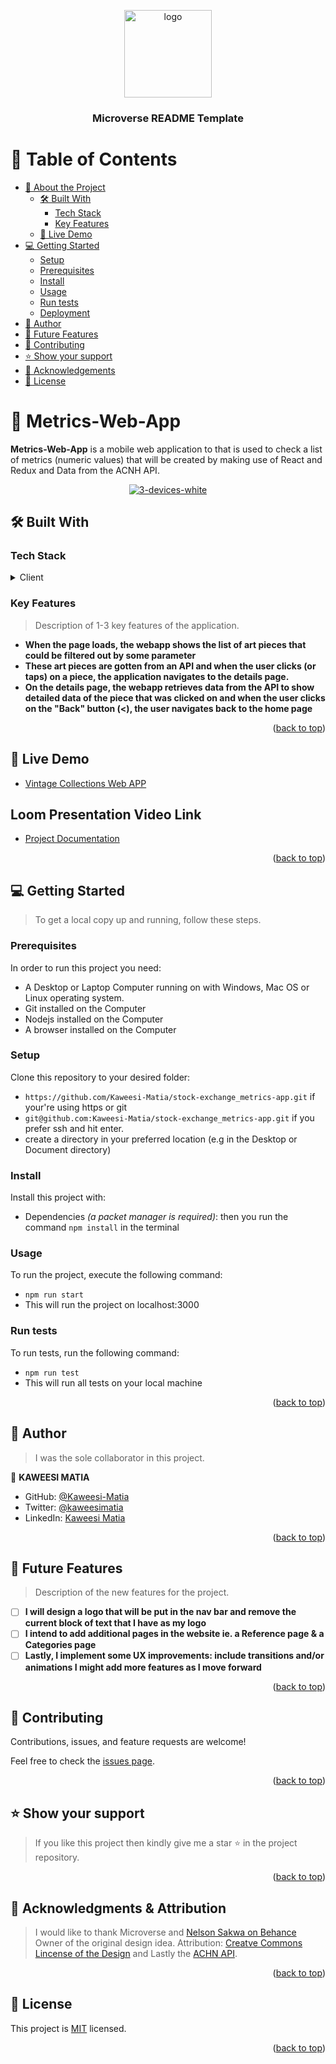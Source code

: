 <a name="readme-top"></a>

<div align="center">

  <img src="https://raw.githubusercontent.com/microverseinc/readme-template/master/murple_logo.png" alt="logo" width="140"  height="auto" />
  <br/>

  <h3><b>Microverse README Template</b></h3>

</div>

<!-- TABLE OF CONTENTS -->

# 📗 Table of Contents

- [📖 About the Project](#about-project)
  - [🛠 Built With](#built-with)
    - [Tech Stack](#tech-stack)
    - [Key Features](#key-features)
  - [🚀 Live Demo](#live-demo)
- [💻 Getting Started](#getting-started)
  - [Setup](#setup)
  - [Prerequisites](#prerequisites)
  - [Install](#install)
  - [Usage](#usage)
  - [Run tests](#run-tests)
  - [Deployment](#triangular_flag_on_post-deployment)
- [👥 Author](#author)
- [🔭 Future Features](#future-features)
- [🤝 Contributing](#contributing)
- [⭐️ Show your support](#support)
- [🙏 Acknowledgements](#acknowledgements)
- [📝 License](#license)

<!-- PROJECT DESCRIPTION -->

# 📖 Metrics-Web-App <a name="about-project"></a>

**Metrics-Web-App** is a mobile web application to that is used to check a list of metrics (numeric values) that will be created by making use of React and Redux and Data from the ACNH API.

<div align="center">
  <a href="https://ibb.co/DbFM7dv"><img src="https://i.ibb.co/MhH1Rdt/3-devices-white.png" alt="3-devices-white" border="0"></a>
  <br/>
</div>

## 🛠 Built With <a name="built-with"></a>

### Tech Stack <a name="tech-stack"></a>

<details>
  <summary>Client</summary>
  <ul>
    <li><a href="https://reactjs.org/">React.js</a></li>
    <li><a href="https://redux.js.org/">Redux</a></li>
    <li><a href="https://www.javascript.com/">JavaScript</a></li>
    <li><a href="">CSS</a></li>
    <li><a href="https://html.com/">HTML</a></li>
  </ul>
</details>

<!-- Features -->

### Key Features <a name="key-features"></a>

> Description of 1-3 key features of the application.

- **When the page loads, the webapp shows the list of art pieces that could be filtered out by some parameter**
- **These art pieces are gotten from an API and when the user clicks (or taps) on a piece, the application navigates to the details page.**
- **On the details page, the webapp retrieves data from the API to show detailed data of the piece that was clicked on and when the user clicks on the "Back" button (<), the user navigates back to the home page**

<p align="right">(<a href="#readme-top">back to top</a>)</p>

<!-- LIVE DEMO -->

## 🚀 Live Demo <a name="live-demo"></a>

- [Vintage Collections Web APP](https://vintage-art-collection.netlify.app/)

## Loom Presentation Video Link
- [Project Documentation](https://www.loom.com/share/7f50226cbb774d77923855cc24bd6b60)

<p align="right">(<a href="#readme-top">back to top</a>)</p>

<!-- GETTING STARTED -->

## 💻 Getting Started <a name="getting-started"></a>

> To get a local copy up and running, follow these steps.

### Prerequisites

In order to run this project you need:

- A Desktop or Laptop Computer running on with Windows, Mac OS or Linux operating system.
- Git installed on the Computer
- Nodejs installed on the Computer
- A browser installed on the Computer

### Setup

Clone this repository to your desired folder:

- `https://github.com/Kaweesi-Matia/stock-exchange_metrics-app.git` if your're using https or git 
- `git@github.com:Kaweesi-Matia/stock-exchange_metrics-app.git` if you prefer ssh and hit enter.
- create a directory in your preferred location (e.g in the Desktop or Document directory)


### Install

Install this project with:

- Dependencies _(a packet manager is required)_: then you run the command `npm install` in the terminal

### Usage

To run the project, execute the following command:

- `npm run start`
- This will run the project on localhost:3000

### Run tests

To run tests, run the following command:

- `npm run test`
- This will run all tests on your local machine


<p align="right">(<a href="#readme-top">back to top</a>)</p>

<!-- AUTHORS -->

## 👥 Author <a name="author"></a>

> I was the sole collaborator in this project.

👤 **KAWEESI MATIA**

- GitHub: [@Kaweesi-Matia](https://github.com/Kaweesi-Matia)
- Twitter: [@kaweesimatia](https://twitter.com/kaweesimatia)
- LinkedIn: [Kaweesi Matia](https://www.linkedin.com/in/kaweesi-matia/)


<p align="right">(<a href="#readme-top">back to top</a>)</p>

<!-- FUTURE FEATURES -->

## 🔭 Future Features <a name="future-features"></a>

> Description of the new features for the project.

- [ ] **I will design a logo that will be put in the nav bar and remove the current block of text that I have as my logo**
- [ ] **I intend to add additional pages in the website ie. a Reference page & a Categories page**
- [ ] **Lastly, I implement some UX improvements: include transitions and/or animations I might add more features as I move forward**

<p align="right">(<a href="#readme-top">back to top</a>)</p>

<!-- CONTRIBUTING -->

## 🤝 Contributing <a name="contributing"></a>

Contributions, issues, and feature requests are welcome!

Feel free to check the [issues page](../../issues/).

<p align="right">(<a href="#readme-top">back to top</a>)</p>

<!-- SUPPORT -->

## ⭐️ Show your support <a name="support"></a>

> If you like this project then kindly give me a star ⭐️ in the project repository.

<p align="right">(<a href="#readme-top">back to top</a>)</p>

<!-- ACKNOWLEDGEMENTS -->

## 🙏 Acknowledgments & Attribution <a name="acknowledgements"></a>

> I would like to thank Microverse and [Nelson Sakwa on Behance](https://www.behance.net/sakwadesignstudio) Owner of the original design idea. Attribution: [Creatve Commons Lincense of the Design](https://creativecommons.org/licenses/by-nc/4.0/) and Lastly the [ACHN API](http://acnhapi.com/doc#tag/Art).


<p align="right">(<a href="#readme-top">back to top</a>)</p>


<!-- LICENSE -->

## 📝 License <a name="license"></a>

This project is [MIT](./LICENSE) licensed.

<p align="right">(<a href="#readme-top">back to top</a>)</p>